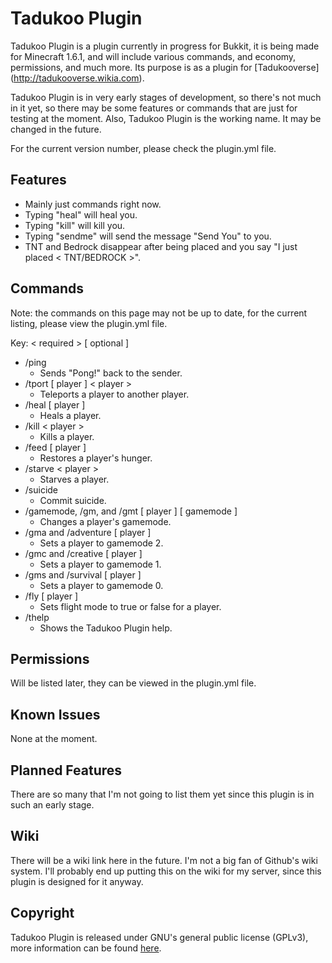 Tadukoo Plugin
==============

Tadukoo Plugin is a plugin currently in progress for Bukkit, it is being made
for Minecraft 1.6.1, and will include various commands, and economy, permissions,
and much more. Its purpose is as a plugin for [Tadukooverse] (http://tadukooverse.wikia.com).

Tadukoo Plugin is in very early stages of development, so there's not much in it yet, so there may be some 
features or commands that are just for testing at the moment. Also, Tadukoo Plugin is the working name.
It may be changed in the future.

For the current version number, please check the plugin.yml file.

Features
----------
* Mainly just commands right now.
* Typing "heal" will heal you.
* Typing "kill" will kill you.
* Typing "sendme" will send the message "Send You" to you.
* TNT and Bedrock disappear after being placed and you say "I just placed < TNT/BEDROCK >".

Commands
----------
Note: the commands on this page may not be up to date, for the current listing, please view the plugin.yml file.

Key:
  < required > [ optional ]

* /ping
    * Sends "Pong!" back to the sender.
* /tport [ player ] < player >
    * Teleports a player to another player.
* /heal [ player ]
    * Heals a player.
* /kill < player >
    * Kills a player.
* /feed [ player ]
    * Restores a player's hunger.
* /starve < player >
    * Starves a player.
* /suicide
    * Commit suicide.
* /gamemode, /gm, and /gmt [ player ] [ gamemode ]
    * Changes a player's gamemode.
* /gma and /adventure [ player ]
    * Sets a player to gamemode 2.
* /gmc and /creative [ player ]
    * Sets a player to gamemode 1.
* /gms and /survival [ player ]
    * Sets a player to gamemode 0.
* /fly [ player ]
    * Sets flight mode to true or false for a player.
* /thelp
    * Shows the Tadukoo Plugin help.

Permissions
----------
Will be listed later, they can be viewed in the plugin.yml file.

Known Issues
----------
None at the moment.

Planned Features
----------
There are so many that I'm not going to list them yet since this plugin is in such an early stage.

Wiki
----------
There will be a wiki link here in the future. I'm not a big fan of Github's wiki system. I'll probably
end up putting this on the wiki for my server, since this plugin is designed for it anyway.

Copyright
----------

Tadukoo Plugin is released under GNU's general public license (GPLv3), 
more information can be found [here](http://www.gnu.org/licenses/gpl.html).
